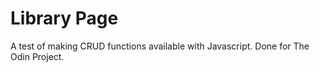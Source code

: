 # Library Page 
A test of making CRUD functions available with Javascript. Done for The Odin Project.